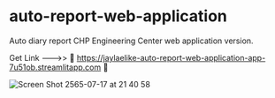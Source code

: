 # auto-report-web-application
Auto diary report CHP Engineering Center web application version.

Get Link --->> 🚀 https://jaylaelike-auto-report-web-application-app-7u51ob.streamlitapp.com 🚀

![Screen Shot 2565-07-17 at 21 40 58](https://user-images.githubusercontent.com/20137401/179403581-30f43344-9b19-4fa4-b433-b58da298ec80.png)
